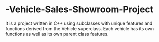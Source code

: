 # -Vehicle-Sales-Showroom-Project

It is a project written in C++ using subclasses with unique features and functions derived from the Vehicle superclass.
Each vehicle has its own functions as well as its own parent class features.
